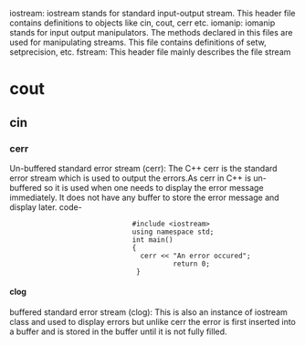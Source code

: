 iostream: iostream stands for standard input-output stream. This header file contains definitions to objects like cin, cout, cerr etc.
iomanip: iomanip stands for input output manipulators. The methods declared in this files are used for manipulating streams. This file contains definitions of setw, setprecision, etc.
fstream: This header file mainly describes the file stream

# cout 

## cin
### cerr
Un-buffered standard error stream (cerr): The C++ cerr is the standard error stream which is used to output the errors.As cerr in C++ is un-buffered so it is used when one needs to display the error message immediately. It does not have any buffer to store the error message and display later.
                      code-
                                  
                                  #include <iostream> 
                                  using namespace std;
                                  int main() 
                                  { 
                                	cerr << "An error occured"; 
                                        	return 0; 
                                   } 
#### clog
buffered standard error stream (clog): This is also an instance of iostream class and used to display errors but unlike cerr the error is first inserted into a buffer and is stored in the buffer until it is not fully filled.




